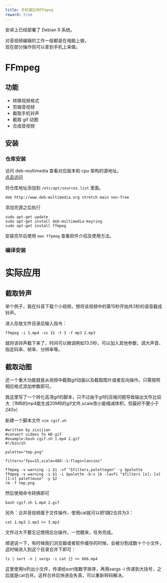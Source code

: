 ```yaml
---
title: 手机端应用FFmpeg
reward: true
---
```


安卓上已经部署了 Debian 9 系统。 
 
对音视频编辑的工作一般都是在电脑上做，  
现在部分操作则可以拿到手机上来做。  

<!--more-->

# FFmpeg

## 功能

- 转换视频格式   
- 剪辑音视频  
- 截取手机铃声  
- 截取 gif 动图
- 合成音视频

## 安装

### 仓库安装

访问 deb-multimedia 查看对应版本和 cpu 架构的源地址。  
[点击访问](http://www.deb-multimedia.org/)

将仓库地址添加到 `/etc/apt/sources.list` 里面。 
 
```
deb http://www.deb-multimedia.org stretch main non-free
```

添加完源之后执行

```
sudo apt-get update
sudo apt-get install deb-multimedia-keyring
sudo apt-get install ffmpeg
```

安装完毕后使用 `man ffpmeg` 查看软件介绍及使用方法。

### 编译安装

# 实际应用

## 截取铃声

举个例子，我在抖音下载个小视频，想将该视频中的第15秒开始共3秒的语音截成铃声。

进入存放文件目录后输入指令： 
 
```
ffmpeg -i 1.mp4 -ss 15 -t 3 -f mp3 2.mp3
```

就将该铃声截下来了，时间可以微调例如13.5秒，可以加入其他参数，调大声音、指定码率、帧率、分辨率等。

## 截取动图

还一个重大功能就是从视频中截取gif动画以及截取图片或者反向操作。只需按照相应格式添加参数即可。

我这里写了一个转化高清gif的脚本，只不过由于gif的压缩问题导致输出文件比较大（1MB的mp4能生成20MB的gif文件,scale改小能缩减体积，但最好不要小于240x）

新建一个脚本文件 `vim cgif.sh`  

```
#written by zixijian
#convert videos to HD gif 
#example:bash cgif.sh 1.mp4 2.gif
#!/bin/sh

palette="tmp.png"

filters="fps=15,scale=480:-1:flags=lanczos"

ffmpeg -v warning -i $1 -vf "$filters,palettegen" -y $palette
ffmpeg -v warning -i $1 -i $palette -b:v 1k -lavfi "$filters [x]; [x][1:v] paletteuse" -y $2
rm -f tmp.png
```

然后使用命令转换即可   

```
bash cgif.sh 1.mp4 2.gif
```

另外：合并音视频属于文件操作，使用cat就可以把1跟2合并为3：  
```
cat 1.mp3 2.mp3 >> 3.mp3
```

文件过大不要忘记使用后台操作，一觉醒来，任务完成。

顺道说一下，有时候我们浏览器或者软件缓存的时候，会被分割成数十个小文件，这时候进入到这个目录合并下即可：

```
ls | sort -n | xargs -i cat {} >> 666.mp4
```

这里使用ls列出小文件，传递给sort按数字排序，再用xargs -i 传递到大括号，之后就是cat合并。这样合并后快进会失真，可以重新转码解决。
